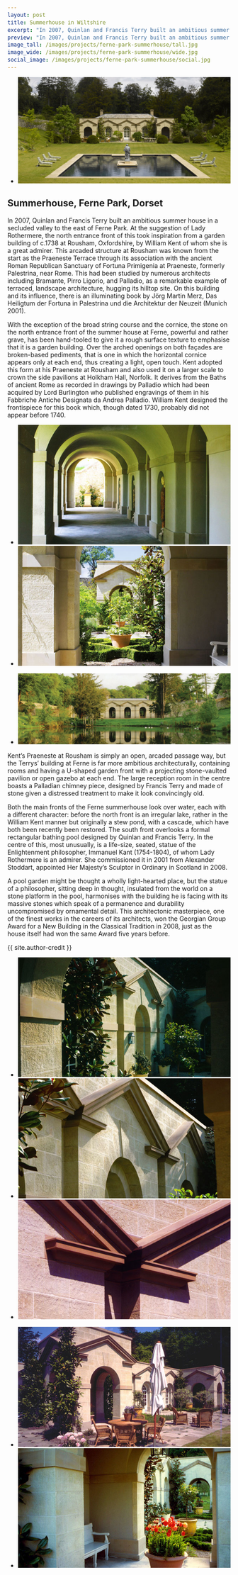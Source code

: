 ```yaml
---
layout: post
title: Summerhouse in Wiltshire
excerpt: "In 2007, Quinlan and Francis Terry built an ambitious summer house in a secluded valley to the east of Ferne Park."
preview: "In 2007, Quinlan and Francis Terry built an ambitious summer house in a secluded valley to the east of Ferne Park."
image_tall: /images/projects/ferne-park-summerhouse/tall.jpg
image_wide: /images/projects/ferne-park-summerhouse/wide.jpg
social_image: /images/projects/ferne-park-summerhouse/social.jpg
---
```


<ul class="list">
	<li class="full">
		<a class="fancybox" rel="group" href="/images/projects/ferne-park-summerhouse/01.jpg">
			<img src="/images/projects/ferne-park-summerhouse/thumbs/01.jpg" alt="{{ page.title }}" />
		</a>
	</li>
</ul>

<h2>Summerhouse, Ferne Park, Dorset</h2>
<p>
	In 2007, Quinlan and Francis Terry built an ambitious summer house in a secluded valley to the east of Ferne Park. At the suggestion of Lady Rothermere, the north entrance front of this took inspiration from a garden building of c.1738 at Rousham, Oxfordshire, by William Kent of whom she is a great admirer. This  arcaded structure at Rousham was known from the start as the Praeneste Terrace through its association with the ancient Roman Republican Sanctuary of Fortuna Primigenia at Praeneste, formerly Palestrina, near Rome. This had been studied by numerous architects including Bramante, Pirro Ligorio, and Palladio, as a remarkable example of terraced, landscape architecture, hugging its hilltop site. On this building and its influence, there is an illuminating book by Jörg Martin Merz, Das Heiligtum der Fortuna in Palestrina und die Architektur der Neuzeit (Munich 2001).
</p><p>
	With the exception of the broad string course and the cornice, the stone on the north entrance front of the summer house at Ferne, powerful and rather grave, has been hand-tooled to give it a rough surface texture to emphasise that it is a garden building. Over the arched openings on both façades are broken-based pediments, that is one in which the horizontal cornice appears only at each end, thus creating a light, open touch. Kent adopted this form at his Praeneste at Rousham and also used it on a larger scale to crown the side pavilions at Holkham Hall, Norfolk. It derives from the Baths of ancient Rome as recorded in drawings by Palladio which had been acquired by Lord Burlington who published engravings of them in his Fabbriche Antiche Designata da Andrea Palladio. William Kent designed the frontispiece for this book which, though dated 1730, probably did not appear before 1740.
</p>

<ul class="list">
	<li class="half">
		<a class="fancybox" rel="group" href="/images/projects/ferne-park-summerhouse/02.jpg">
			<img src="/images/projects/ferne-park-summerhouse/thumbs/02.jpg" alt="{{ page.title }}" />
		</a>
	</li>
	<li class="half">
		<a class="fancybox" rel="group" href="/images/projects/ferne-park-summerhouse/03.jpg">
			<img src="/images/projects/ferne-park-summerhouse/thumbs/03.jpg" alt="{{ page.title }}" />
		</a>
	</li>
</ul>

<ul class="list">
	<li class="full">
		<a class="fancybox" rel="group" href="/images/projects/ferne-park-summerhouse/09.jpg">
			<img src="/images/projects/ferne-park-summerhouse/thumbs/09.jpg" alt="{{ page.title }}" />
		</a>
	</li>
</ul>

<p>
	Kent’s Praeneste at Rousham is simply an open, arcaded passage way, but the Terrys’ building at Ferne is far more ambitious architecturally, containing rooms and having a U-shaped garden front with a projecting stone-vaulted pavilion or open gazebo at each end. The large reception room in the centre boasts a Palladian chimney piece, designed by Francis Terry and made of stone given a distressed treatment to make it look convincingly old.
</p><p>
	Both the main fronts of the Ferne summerhouse look over water, each with a different character: before the north front is an irregular lake, rather in the William Kent manner but originally a stew pond, with a cascade, which have both been recently been restored. The south front overlooks a formal rectangular bathing pool designed by Quinlan and Francis Terry. In the centre of this, most unusually, is a life-size, seated, statue of the Enlightenment philosopher, Immanuel Kant (1754-1804), of whom Lady Rothermere is an admirer. She commissioned it in 2001 from Alexander Stoddart, appointed Her Majesty’s Sculptor in Ordinary in Scotland in 2008.
</p><p>
	A pool garden might be thought a wholly light-hearted place, but the statue of a philosopher, sitting deep in thought, insulated from the world on a stone platform in the pool, harmonises with the building he is facing with its massive stones which speak of a permanence and durability uncompromised by ornamental detail. This architectonic masterpiece, one of the finest works in the careers of its architects, won the Georgian Group Award for a New Building in the Classical Tradition in 2008,  just as the house itself had won the same Award five years before.
</p>
{{ site.author-credit }}

<ul class="list">
	<li class="third">
		<a class="fancybox" rel="group" href="/images/projects/ferne-park-summerhouse/05.jpg">
			<img src="/images/projects/ferne-park-summerhouse/thumbs/05.jpg" alt="{{ page.title }}" />
		</a>
	</li>
	<li class="third">
		<a class="fancybox" rel="group" href="/images/projects/ferne-park-summerhouse/06.jpg">
			<img src="/images/projects/ferne-park-summerhouse/thumbs/06.jpg" alt="{{ page.title }}" />
		</a>
	</li>
	<li class="third">
		<a class="fancybox" rel="group" href="/images/projects/ferne-park-summerhouse/08.jpg">
			<img src="/images/projects/ferne-park-summerhouse/thumbs/08.jpg" alt="{{ page.title }}" />
		</a>
	</li>
</ul>

<ul class="list">
	<li class="half">
		<a class="fancybox" rel="group" href="/images/projects/ferne-park-summerhouse/04.jpg">
			<img src="/images/projects/ferne-park-summerhouse/thumbs/04.jpg" alt="{{ page.title }}" />
		</a>
	</li>
	<li class="half">
		<a class="fancybox" rel="group" href="/images/projects/ferne-park-summerhouse/07.jpg">
			<img src="/images/projects/ferne-park-summerhouse/thumbs/07.jpg" alt="{{ page.title }}" />
		</a>
	</li>
</ul>